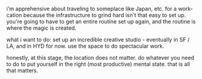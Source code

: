 i'm apprehensive about traveling to someplace like Japan, etc. for a work-cation because the infrastructure to grind hard isn't that easy to set up. you're going to have to get an entire routine set up again, and the routine is where the magic is created.

what i want to do: set up an incredible creative studio - eventually in SF / LA, and in HYD for now. use the space to do spectacular work.

honestly, at this stage, the location does not matter. do whatever you need to do to put yourself in the right (most productive) mental state. that is all that matters.



